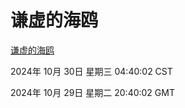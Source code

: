# 谦虚的海鸥
[谦虚的海鸥](http://219.139.197.74:56308/qxdho/course/base/hotlink/index.php)

2024年 10月 30日 星期三 04:40:02 CST

2024年 10月 29日 星期二 20:40:02 GMT
